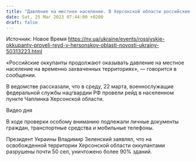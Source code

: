 ```yaml
---
title: "Давление на местное население. В Херсонской области российские войска провели рейд — Генштаб"
date: Sat, 25 Mar 2023 07:44:00 +0200
draft: false
---
```

Источник: Новое Время https://nv.ua/ukraine/events/rossiyskie-okkupanty-proveli-reyd-v-hersonskoy-oblasti-novosti-ukrainy-50313223.html


«Российские оккупанты продолжают оказывать давление на местное население на временно захваченных территориях», — говорится в сообщении.

В ведомстве рассказали, что в среду, 22 марта, военнослужащие федеральной службы нацгвардии РФ провели рейд в населенном пункте Чаплинка Херсонской области.

  Видео дня   

В ходе проверки особому вниманию подлежали личные документы граждан, транспортные средства и мобильные телефоны.

 Президент Украины Владимир Зеленский заявлял, что на освобожденной территории Херсонской области оккупантами разрушены почти 50 сел, уничтожено более 90% зданий.
